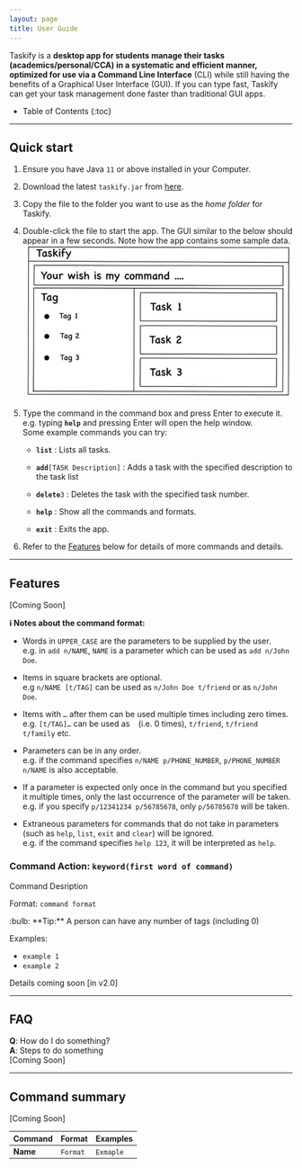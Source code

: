 ```yaml
---
layout: page
title: User Guide
---
```


Taskify is a **desktop app for students manage their tasks (academics/personal/CCA) in a systematic and efficient manner, optimized for use via a Command Line Interface** (CLI) while still having the benefits of a Graphical User Interface (GUI). If you can type fast, Taskify can get your task management done faster than traditional GUI apps.

* Table of Contents
  {:toc}

--------------------------------------------------------------------------------------------------------------------

## Quick start

1. Ensure you have Java `11` or above installed in your Computer.

1. Download the latest `taskify.jar` from [here](https://github.com/AY2021S2-CS2103T-W14-4/tp/releases).

1. Copy the file to the folder you want to use as the _home folder_ for Taskify.

1. Double-click the file to start the app. The GUI similar to the below should appear in a few seconds. Note how the app contains some sample data.<br>
   ![Ui](images/Ui.png)

1. Type the command in the command box and press Enter to execute it. e.g. typing **`help`** and pressing Enter will open the help window.<br>
   Some example commands you can try:

    * **`list`** : Lists all tasks.

    * **`add`**`[TASK Description]` : Adds a task with the specified description to the task list

    * **`delete`**`3` : Deletes the task with the specified task number.

    * **`help`** : Show all the commands and formats.

    * **`exit`** : Exits the app.

1. Refer to the [Features](#features) below for details of more commands and details.

--------------------------------------------------------------------------------------------------------------------

## Features
[Coming Soon]

<div markdown="block" class="alert alert-info">

**:information_source: Notes about the command format:**<br>

* Words in `UPPER_CASE` are the parameters to be supplied by the user.<br>
  e.g. in `add n/NAME`, `NAME` is a parameter which can be used as `add n/John Doe`.

* Items in square brackets are optional.<br>
  e.g `n/NAME [t/TAG]` can be used as `n/John Doe t/friend` or as `n/John Doe`.

* Items with `…`​ after them can be used multiple times including zero times.<br>
  e.g. `[t/TAG]…​` can be used as ` ` (i.e. 0 times), `t/friend`, `t/friend t/family` etc.

* Parameters can be in any order.<br>
  e.g. if the command specifies `n/NAME p/PHONE_NUMBER`, `p/PHONE_NUMBER n/NAME` is also acceptable.

* If a parameter is expected only once in the command but you specified it multiple times, only the last occurrence of the parameter will be taken.<br>
  e.g. if you specify `p/12341234 p/56785678`, only `p/56785678` will be taken.

* Extraneous parameters for commands that do not take in parameters (such as `help`, `list`, `exit` and `clear`) will be ignored.<br>
  e.g. if the command specifies `help 123`, it will be interpreted as `help`.



### Command Action: `keyword(first word of command)`

Command Desription

Format: `command format`

<div markdown="span" class="alert alert-primary">:bulb: **Tip:**
A person can have any number of tags (including 0)
</div>

Examples:
* `example 1`
* `example 2`


Details coming soon [in v2.0]

--------------------------------------------------------------------------------------------------------------------

## FAQ

**Q**: How do I do something?<br>
**A**: Steps to do something<br>
[Coming Soon]

--------------------------------------------------------------------------------------------------------------------

## Command summary
[Coming Soon]

Command | Format | Examples
--------|--------|----------
**Name** | `Format`| `Exmaple`
